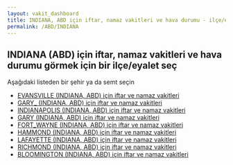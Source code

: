 ```yaml
---
layout: vakit_dashboard
title: INDIANA, ABD için iftar, namaz vakitleri ve hava durumu - ilçe/eyalet seç
permalink: /ABD/INDIANA
---
```


## INDIANA (ABD) için iftar, namaz vakitleri ve hava durumu  görmek için bir ilçe/eyalet seç

Aşağıdaki listeden bir şehir ya da semt seçin

* [EVANSVILLE (INDIANA, ABD) için iftar ve namaz vakitleri](/ABD/INDIANA/EVANSVILLE)
* [GARY_ (INDIANA, ABD) için iftar ve namaz vakitleri](/ABD/INDIANA/GARY_)
* [INDIANAPOLIS (INDIANA, ABD) için iftar ve namaz vakitleri](/ABD/INDIANA/INDIANAPOLIS)
* [GARY (INDIANA, ABD) için iftar ve namaz vakitleri](/ABD/INDIANA/GARY)
* [FORT_WAYNE (INDIANA, ABD) için iftar ve namaz vakitleri](/ABD/INDIANA/FORT_WAYNE)
* [HAMMOND (INDIANA, ABD) için iftar ve namaz vakitleri](/ABD/INDIANA/HAMMOND)
* [LAFAYETTE (INDIANA, ABD) için iftar ve namaz vakitleri](/ABD/INDIANA/LAFAYETTE)
* [RICHMOND (INDIANA, ABD) için iftar ve namaz vakitleri](/ABD/INDIANA/RICHMOND)
* [BLOOMINGTON (INDIANA, ABD) için iftar ve namaz vakitleri](/ABD/INDIANA/BLOOMINGTON)

<script type="text/javascript">
  var GLOBAL_COUNTRY = 'ABD';
  var GLOBAL_CITY = 'INDIANA';
  var GLOBAL_STATE = 'INDIANA';
</script>
